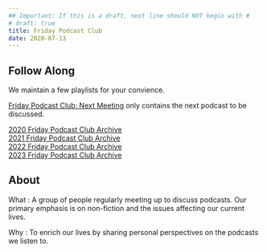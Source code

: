 ```yaml
---
## Important: If this is a draft, next line should NOT begin with #
# draft: true
title: Friday Podcast Club
date: 2020-07-13
---
```


## Follow Along

We maintain a few playlists for your convience.

<a href="spotify:playlist:5ihHcSunSXph8GDuNn9WC9">Friday Podcast Club: Next Meeting</a> only contains the next podcast to be discussed.

<a href="spotify:playlist:6uAdJ1BxAESfRQLLOywW8A">2020 Friday Podcast Club Archive</a> \
<a href="spotify:playlist:3u1QNRqiCkxyiKPddoCnuo">2021 Friday Podcast Club Archive</a> \
<a href="spotify:playlist:0EwsEvSgKeTub9OMlbt57K">2022 Friday Podcast Club Archive</a> \
<a href="spotify:playlist:3EFk8Hw1eDQbhi7XiQLClw">2023 Friday Podcast Club Archive</a>

## About

What
:   A group of people regularly meeting up to discuss podcasts.
Our primary emphasis is on non-fiction and the issues affecting our current lives.

Why
:   To enrich our lives by sharing personal perspectives on the podcasts we listen to.

<!--
Who
:   Friday Podcast Club was started by Joseph Liu.
The club open to anyone who is willing to participate in our online meetings.

When
:   Every other Friday at 5:30 &ndash; 7:30pm PST.

Where
:   With COVID-19, we're limiting our group interactions. Feel free to create your own group using our podcast list.
-->

<!--
 created 2020-07-13 15:45:39.254686 -0700 PDT m=+0.074147564
-->
